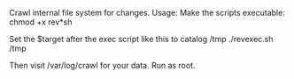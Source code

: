  Crawl internal file system for changes.
 Usage:
 Make the scripts executable: chmod +x rev*sh
 
 Set the $target after the exec script like this to catalog /tmp
 ./revexec.sh /tmp
 
 Then visit /var/log/crawl for your data.
 Run as root.
